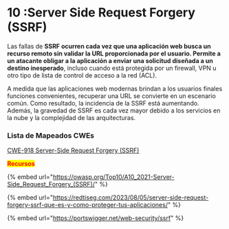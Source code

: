 # 10 :Server Side Request Forgery (SSRF)

Las fallas de **SSRF ocurren cada vez que una aplicación web busca un recurso remoto sin validar la URL proporcionada por el usuario. Permite a un atacante obligar a la aplicación a enviar una solicitud diseñada a un destino inesperado**, incluso cuando está protegida por un firewall, VPN u otro tipo de lista de control de acceso a la red (ACL).

A medida que las aplicaciones web modernas brindan a los usuarios finales funciones convenientes, recuperar una URL se convierte en un escenario común. Como resultado, la incidencia de la SSRF está aumentando. Además, la gravedad de SSRF es cada vez mayor debido a los servicios en la nube y la complejidad de las arquitecturas.

### Lista de Mapeados CWEs

[CWE-918 Server-Side Request Forgery (SSRF)](https://cwe.mitre.org/data/definitions/918.html)

<mark style="color:red;">**Recursos**</mark>

{% embed url="https://owasp.org/Top10/A10_2021-Server-Side_Request_Forgery_(SSRF)/" %}

{% embed url="https://redtiseg.com/2023/08/05/server-side-request-forgery-ssrf-que-es-y-como-proteger-tus-aplicaciones/" %}

{% embed url="https://portswigger.net/web-security/ssrf" %}
